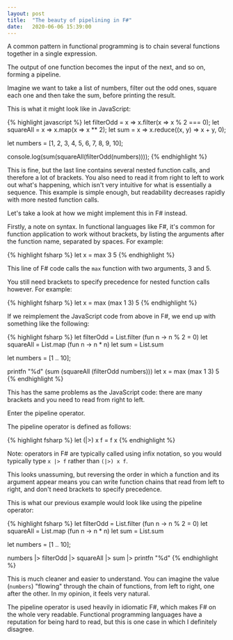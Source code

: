 ```yaml
---
layout: post
title:  "The beauty of pipelining in F#"
date:   2020-06-06 15:39:00
---
```

A common pattern in functional programming is to chain several functions together in a single expression.

The output of one function becomes the input of the next, and so on, forming a pipeline.

Imagine we want to take a list of numbers, filter out the odd ones, square each one and then take the sum, before printing the result.

This is what it might look like in JavaScript:

{% highlight javascript %}
let filterOdd = x => x.filter(x => x % 2 === 0);
let squareAll = x => x.map(x => x ** 2);
let sum = x => x.reduce((x, y) => x + y, 0);

let numbers = [1, 2, 3, 4, 5, 6, 7, 8, 9, 10];

console.log(sum(squareAll(filterOdd(numbers))));
{% endhighlight %}

This is fine, but the last line contains several nested function calls, and therefore a lot of brackets. You also need to read it from right to left to work out what's happening, which isn't very intuitive for what is essentially a sequence. This example is simple enough, but readability decreases rapidly with more nested function calls.

Let's take a look at how we might implement this in F# instead.

Firstly, a note on syntax. In functional languages like F#, it's common for function application to work without brackets, by listing the arguments after the function name, separated by spaces. For example:

{% highlight fsharp %}
let x = max 3 5
{% endhighlight %}

This line of F# code calls the ```max``` function with two arguments, 3 and 5.

You still need brackets to specify precedence for nested function calls however. For example:

{% highlight fsharp %}
let x = max (max 1 3) 5
{% endhighlight %}

If we reimplement the JavaScript code from above in F#, we end up with something like the following:

{% highlight fsharp %}
let filterOdd = List.filter (fun n -> n % 2 = 0)
let squareAll = List.map (fun n -> n * n)
let sum = List.sum

let numbers = [1 .. 10];

printfn "%d" (sum (squareAll (filterOdd numbers)))
let x = max (max 1 3) 5
{% endhighlight %}

This has the same problems as the JavaScript code: there are many brackets and you need to read from right to left.

Enter the pipeline operator.

The pipeline operator is defined as follows:

{% highlight fsharp %}
let (|>) x f = f x
{% endhighlight %}

Note: operators in F# are typically called using infix notation, so you would typically type ```x |> f``` rather than ```(|>) x f```.

This looks unassuming, but reversing the order in which a function and its argument appear means you can write function chains that read from left to right, and don't need brackets to specify precedence.

This is what our previous example would look like using the pipeline operator:

{% highlight fsharp %}
let filterOdd = List.filter (fun n -> n % 2 = 0)
let squareAll = List.map (fun n -> n * n)
let sum = List.sum

let numbers = [1 .. 10];

numbers |> filterOdd |> squareAll |> sum |> printfn "%d"
{% endhighlight %}

This is much cleaner and easier to understand. You can imagine the value (```numbers```) "flowing" through the chain of functions, from left to right, one after the other. In my opinion, it feels very natural.

The pipeline operator is used heavily in idiomatic F#, which makes F# on the whole very readable. Functional programming languages have a reputation for being hard to read, but this is one case in which I definitely disagree.